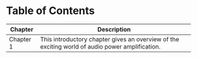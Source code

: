# Table of Contents 

| Chapter | Description |
|---|---|
| Chapter 1 | This introductory chapter gives an overview of the exciting world of audio power amplification. |

 
